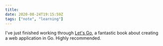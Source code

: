 ```yaml
---
title:
date: 2020-08-24T19:15:59Z
tags: ["note", "learning"]
---
```


I've just finished working through [Let's Go](https://lets-go.alexedwards.net/), a fantastic book about creating a web application in Go. Highly recommended.
